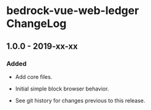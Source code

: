 # bedrock-vue-web-ledger ChangeLog

## 1.0.0 - 2019-xx-xx

### Added
- Add core files.
- Initial simple block browser behavior.

- See git history for changes previous to this release.
